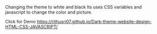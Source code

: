Changing the theme to white and black
Its uses CSS variables and javascript to change the color and picture.

 Click for Demo https://rithusri07.github.io/Dark-theme-website-design-HTML-CSS-JAVASCRIPT/
